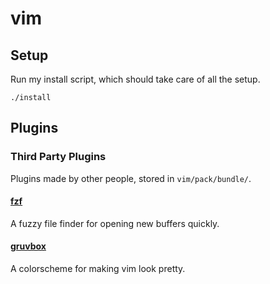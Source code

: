 # vim

## Setup

Run my install script, which should take care of all the setup.

`./install`

## Plugins

### Third Party Plugins

Plugins made by other people, stored in `vim/pack/bundle/`.

#### [fzf](https://github.com/junegunn/fzf)

A fuzzy file finder for opening new buffers quickly.

#### [gruvbox](https://github.com/morhetz/gruvbox)

A colorscheme for making vim look pretty.
